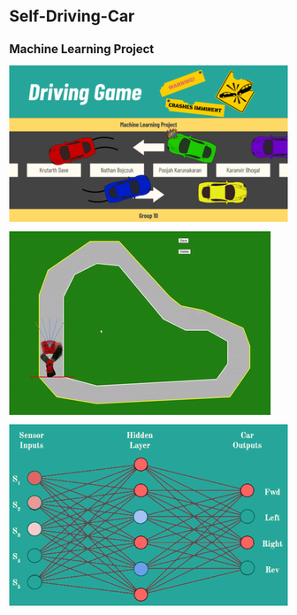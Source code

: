 # Self-Driving-Car
## Machine Learning Project

<img src = https://github.com/NathanBoj/Self-Driving-Car/blob/main/assets/1.png>

![](https://github.com/NathanBoj/Self-Driving-Car/blob/main/assets/car1.gif)

<img src = https://github.com/NathanBoj/Self-Driving-Car/blob/main/assets/2.png>
